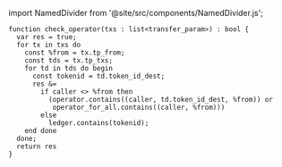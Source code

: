 import NamedDivider from '@site/src/components/NamedDivider.js';

<NamedDivider title="Code" width="1.5"/>

```archetype
function check_operator(txs : list<transfer_param>) : bool {
  var res = true;
  for tx in txs do
    const %from = tx.tp_from;
    const tds = tx.tp_txs;
    for td in tds do begin
      const tokenid = td.token_id_dest;
      res &=
        if caller <> %from then
          (operator.contains((caller, td.token_id_dest, %from)) or
           operator_for_all.contains((caller, %from)))
        else
          ledger.contains(tokenid);
    end done
  done;
  return res
}
```
